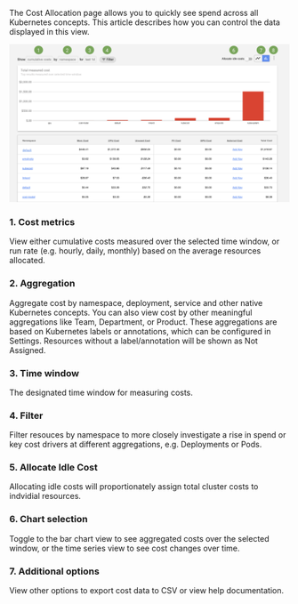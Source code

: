 The Cost Allocation page allows you to quickly see spend across all Kubernetes concepts. This article describes how you can control the data displayed in this view. 

![Cost allocation view](cost-allocation.png)

### 1. Cost metrics 
View either cumulative costs measured over the selected time window, or run rate (e.g. hourly, daily, monthly) based on the average resources allocated.  

### 2. Aggregation 
Aggregate cost by namespace, deployment, service and other native Kubernetes concepts. You can also view cost by other meaningful aggregations like Team, Department, or Product. These aggregations are based on Kubernetes labels or annotations, which can be configured in Settings. Resources without a label/annotation will be shown as Not Assigned.  

### 3. Time window
The designated time window for measuring costs. 

### 4. Filter
Filter resouces by namespace to more closely investigate a rise in spend or key cost drivers at different aggregations, e.g. Deployments or Pods. 

### 5. Allocate Idle Cost
Allocating idle costs will proportionately assign total cluster costs to indvidial resources.

### 6. Chart selection
Toggle to the bar chart view to see aggregated costs over the selected window, or the time series view to see cost changes over time.

### 7. Additional options
View other options to export cost data to CSV or view help documentation.
